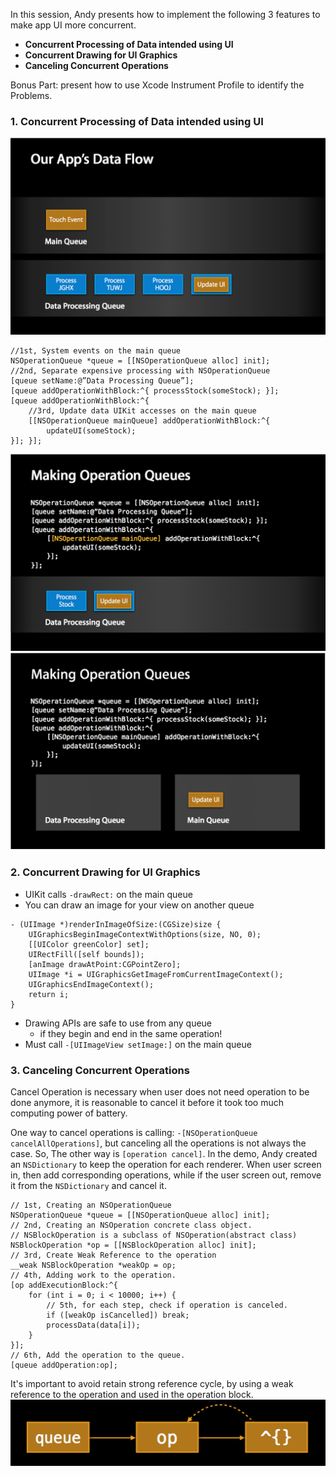 In this session, Andy presents how to implement the following 3 features to make app UI more concurrent.

- **Concurrent Processing of Data intended using UI**
- **Concurrent Drawing for UI Graphics**
- **Canceling Concurrent Operations**

Bonus Part: present how to use Xcode Instrument Profile to identify the Problems.

### **1. Concurrent Processing of Data intended using UI**
![Data Flow Overview](https://raw.githubusercontent.com/antonio081014/WWDC_Learning_Review/master/WWDC2012/WWDC2012%20Session%20211%20Building%20Concurrent%20User%20Interfaces%20on%20iOS/Screen%20Shot%202015-08-09%20at%2011.46.39%20AM.png)
```
//1st, System events on the main queue
NSOperationQueue *queue = [[NSOperationQueue alloc] init];
//2nd, Separate expensive processing with NSOperationQueue
[queue setName:@”Data Processing Queue”];
[queue addOperationWithBlock:^{ processStock(someStock); }];
[queue addOperationWithBlock:^{
    //3rd, Update data UIKit accesses on the main queue
    [[NSOperationQueue mainQueue] addOperationWithBlock:^{
        updateUI(someStock);
}]; }];
```
![Step 1 & 2](https://raw.githubusercontent.com/antonio081014/WWDC_Learning_Review/master/WWDC2012/WWDC2012%20Session%20211%20Building%20Concurrent%20User%20Interfaces%20on%20iOS/Screen%20Shot%202015-08-09%20at%2011.51.53%20AM.png)
![Step 3](https://raw.githubusercontent.com/antonio081014/WWDC_Learning_Review/master/WWDC2012/WWDC2012%20Session%20211%20Building%20Concurrent%20User%20Interfaces%20on%20iOS/Screen%20Shot%202015-08-09%20at%2011.53.05%20AM.png)
### **2. Concurrent Drawing for UI Graphics**
- UIKit calls ``-drawRect:`` on the main queue
- You can draw an image for your view on another queue 
```
- (UIImage *)renderInImageOfSize:(CGSize)size {
    UIGraphicsBeginImageContextWithOptions(size, NO, 0);
    [[UIColor greenColor] set];
    UIRectFill([self bounds]);
    [anImage drawAtPoint:CGPointZero];
    UIImage *i = UIGraphicsGetImageFromCurrentImageContext();
    UIGraphicsEndImageContext();
    return i;
}
```
- Drawing APIs are safe to use from any queue
	- if they begin and end in the same operation!
- Must call ``-[UIImageView setImage:]`` on the main queue
### **3. Canceling Concurrent Operations**
Cancel Operation is necessary when user does not need operation to be done anymore, it is reasonable to cancel it before it took too much computing power of battery.

One way to cancel operations is calling: ``-[NSOperationQueue cancelAllOperations]``, but  canceling all the operations is not always the case. So, The other way is ``[operation cancel]``. In the demo, Andy created an `NSDictionary` to keep the operation for each renderer. When user screen in, then add corresponding operations, while if the user screen out, remove it from the `NSDictionary` and cancel it.
```
// 1st, Creating an NSOperationQueue
NSOperationQueue *queue = [[NSOperationQueue alloc] init];
// 2nd, Creating an NSOperation concrete class object.
// NSBlockOperation is a subclass of NSOperation(abstract class)
NSBlockOperation *op = [[NSBlockOperation alloc] init];
// 3rd, Create Weak Reference to the operation
__weak NSBlockOperation *weakOp = op;
// 4th, Adding work to the operation.
[op addExecutionBlock:^{
    for (int i = 0; i < 10000; i++) {
	    // 5th, for each step, check if operation is canceled.
        if ([weakOp isCancelled]) break;
        processData(data[i]);
    }
}];
// 6th, Add the operation to the queue.
[queue addOperation:op];
```
It's important to avoid retain strong reference cycle, by using a weak reference to the operation and used in the operation block.
![Step 3, Weak Reference to the operation](https://raw.githubusercontent.com/antonio081014/WWDC_Learning_Review/master/WWDC2012/WWDC2012%20Session%20211%20Building%20Concurrent%20User%20Interfaces%20on%20iOS/Screen%20Shot%202015-08-09%20at%201.16.21%20PM.png)